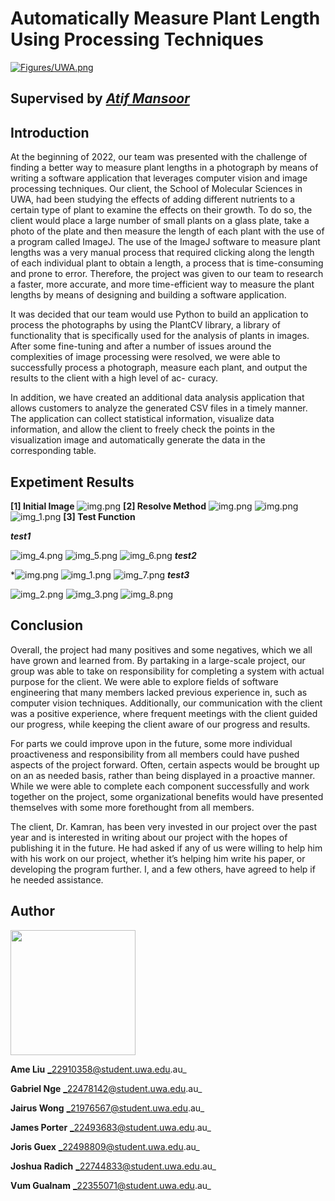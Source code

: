 # Automatically Measure Plant Length Using Processing Techniques
[![Figures/UWA.png](Figures/UWA.png)](https://www.rdi.uwa.edu.au/innovations-in-action)
## Supervised by [**___Atif Mansoor___**](https://research-repository.uwa.edu.au/en/persons/atif-mansoor)

## Introduction
At the beginning of 2022, our team was presented with the challenge of finding a
better way to measure plant lengths in a photograph by means of writing a software
application that leverages computer vision and image processing techniques.
Our client, the School of Molecular Sciences in UWA, had been studying the effects
of adding different nutrients to a certain type of plant to examine the effects on
their growth. To do so, the client would place a large number of small plants
on a glass plate, take a photo of the plate and then measure the length of each
plant with the use of a program called ImageJ. The use of the ImageJ software to
measure plant lengths was a very manual process that required clicking along the
length of each individual plant to obtain a length, a process that is time-consuming
and prone to error. Therefore, the project was given to our team to research a
faster, more accurate, and more time-efficient way to measure the plant lengths
by means of designing and building a software application.

It was decided that our team would use Python to build an application to process
the photographs by using the PlantCV library, a library of functionality that is
specifically used for the analysis of plants in images.
After some fine-tuning and after a number of issues around the complexities of
image processing were resolved, we were able to successfully process a photograph,
measure each plant, and output the results to the client with a high level of ac-
curacy.

In addition, we have created an additional data analysis application that allows
customers to analyze the generated CSV files in a timely manner. The application
can collect statistical information, visualize data information, and allow the client
to freely check the points in the visualization image and automatically generate
the data in the corresponding table.

## Expetiment Results
**[1] Initial Image**
![img.png](Figures/Initial-example.png)
**[2] Resolve Method**
![img.png](Figures/Binary.png)
![img.png](Figures/Skeletonised.png)
![img_1.png](Figures/Segmented.png)
**[3] Test Function**

**_test1_**

![img_4.png](Figures/test1-1.png)
![img_5.png](Figures/test1-2.png)
![img_6.png](Figures/test1-3.png)
**_test2_**

*![img.png](Figures/test2-1.png)
![img_1.png](Figures/test2-2.png)
![img_7.png](Figures/test2-3.png)
**_test3_**

![img_2.png](Figures/test3-1.png)
![img_3.png](Figures/test3-2.png)
![img_8.png](Figures/test3-3.png)

## Conclusion
Overall, the project had many positives and some negatives, which we all have
grown and learned from. By partaking in a large-scale project, our group was able
to take on responsibility for completing a system with actual purpose for the client.
We were able to explore fields of software engineering that many members lacked
previous experience in, such as computer vision techniques. Additionally, our
communication with the client was a positive experience, where frequent meetings
with the client guided our progress, while keeping the client aware of our progress
and results.

For parts we could improve upon in the future, some more individual proactiveness
and responsibility from all members could have pushed aspects of the project
forward. Often, certain aspects would be brought up on an as needed basis, rather
than being displayed in a proactive manner. While we were able to complete each
component successfully and work together on the project, some organizational
benefits would have presented themselves with some more forethought from all
members.

The client, Dr. Kamran, has been very invested in our project over the past year
and is interested in writing about our project with the hopes of publishing it in
the future. He had asked if any of us were willing to help him with his work on
our project, whether it’s helping him write his paper, or developing the program
further. I, and a few others, have agreed to help if he needed assistance.

## Author
[<img src="Figures/logo.png" width="200">](https://github.com/Ameame1/Measure-Plant-Length)

**Ame Liu** _22910358@student.uwa.edu.au_

**Gabriel Nge** _22478142@student.uwa.edu.au_

**Jairus Wong** _21976567@student.uwa.edu.au_

**James Porter** _22493683@student.uwa.edu.au_

**Joris Guex** _22498809@student.uwa.edu.au_

**Joshua Radich** _22744833@student.uwa.edu.au_

**Vum Gualnam** _22355071@student.uwa.edu.au_
